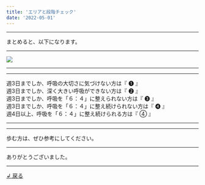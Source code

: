 ```yaml
---
title: 'エリアと段階チェック'
date: '2022-05-01'
---
```

***
まとめると、以下になります。
***
![](/images/0-12344.jpg)
***
***
週3日までしか、呼吸の大切さに気づけない方は『 ➊ 』  
週3日までしか、深く大きい呼吸ができない方は『 ➋ 』  
週3日までしか、呼吸を「６：４」に整えられない方は『 ➌ 』  
週3日までしか、呼吸を「６：４」に整え続けられない方は『 ➍ 』  
週4日以上、呼吸を「６：４」に整え続けられる方は『 ④ 』
***
***
歩む方は、ぜひ参考にしてください。
***
ありがとうございました。
***
[ ↲ 戻る ](https://01234567890.thebase.in/about)
